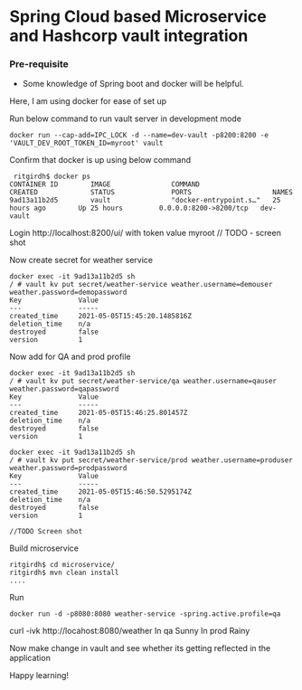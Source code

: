 # Spring Cloud based Microservice and Hashcorp vault integration

### Pre-requisite
* Some knowledge of Spring boot and docker will be helpful.

Here, I am using docker for ease of set up


Run below command to run vault server in development mode
```
docker run --cap-add=IPC_LOCK -d --name=dev-vault -p8200:8200 -e 'VAULT_DEV_ROOT_TOKEN_ID=myroot' vault
```

Confirm that docker is up using below command 
```
 ritgirdh$ docker ps
CONTAINER ID        IMAGE               COMMAND                  CREATED             STATUS              PORTS                    NAMES
9ad13a11b2d5        vault               "docker-entrypoint.s…"   25 hours ago        Up 25 hours         0.0.0.0:8200->8200/tcp   dev-vault
```

Login http://localhost:8200/ui/ with token value myroot
// TODO - screen shot

Now create secret for weather service 

```
docker exec -it 9ad13a11b2d5 sh
/ # vault kv put secret/weather-service weather.username=demouser weather.password=demopassword
Key              Value
---              -----
created_time     2021-05-05T15:45:20.1485816Z
deletion_time    n/a
destroyed        false
version          1
```

Now add for QA and prod profile
```
docker exec -it 9ad13a11b2d5 sh
/ # vault kv put secret/weather-service/qa weather.username=qauser weather.password=qapassword
Key              Value
---              -----
created_time     2021-05-05T15:46:25.801457Z
deletion_time    n/a
destroyed        false
version          1
```

```
docker exec -it 9ad13a11b2d5 sh
/ # vault kv put secret/weather-service/prod weather.username=produser weather.password=prodpassword
Key              Value
---              -----
created_time     2021-05-05T15:46:50.5295174Z
deletion_time    n/a
destroyed        false
version          1
```
```
//TODO Screen shot
```

Build microservice
```
ritgirdh$ cd microservice/
ritgirdh$ mvn clean install
....
```
Run 
``` 
docker run -d -p8080:8080 weather-service -spring.active.profile=qa
```
curl -ivk http://locahost:8080/weather
In qa Sunny
In prod Rainy


Now make change in vault and see whether its getting reflected in the application 


Happy learning!
